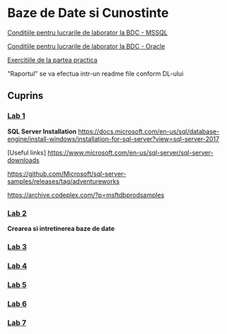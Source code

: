 # Baze de Date si Cunostinte
[Conditiile pentru lucrarile de laborator la BDC - MSSQL](https://drive.google.com/open?id=0B-b6xKAweMRhbGZHT2V5MlJHZDQ)

[Conditiile pentru lucrarile de laborator la BDC - Oracle](https://drive.google.com/open?id=0B-b6xKAweMRhY1I0ellOdWRqekE)

[Exercitiile de la partea practica](https://drive.google.com/file/d/0B-b6xKAweMRhaEVtVWtSa0E0V3c/view?usp=sharing)


 "Raportul" se va efectua intr-un readme file conform DL-ului
## Cuprins

### [Lab 1](https://github.com/BestMujik/BDC_labs/blob/master/BDC_LAB%231.md)
**SQL Server Installation**
https://docs.microsoft.com/en-us/sql/database-engine/install-windows/installation-for-sql-server?view=sql-server-2017
  
[Useful links]
https://www.microsoft.com/en-us/sql-server/sql-server-downloads

https://github.com/Microsoft/sql-server-samples/releases/tag/adventureworks

https://archive.codeplex.com/?p=msftdbprodsamples


### [Lab 2](https://github.com/BestMujik/BDC_labs/blob/master/BDC_LAB%232.md)
**Crearea si intretinerea baze de date**

### [Lab 3]()

### [Lab 4]()

### [Lab 5]()


### [Lab 6]()


### [Lab 7]()

  

